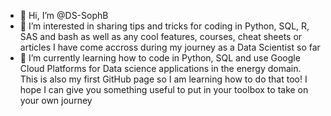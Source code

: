 - 👋 Hi, I’m @DS-SophB
- 👀 I’m interested in sharing tips and tricks for coding in Python, SQL, R, SAS and bash as well as any cool features, courses, cheat sheets or articles I have come accross during my journey as a Data Scientist so far
- 🌱 I’m currently learning how to code in Python, SQL and use Google Cloud Platforms for Data science applications in the energy domain. This is also my first GitHub page so I am learning how to do that too! I hope I can give you something useful to put in your toolbox to take on your own journey 

<!---
DS-SophB/DS-SophB is a ✨ special ✨ repository because its `README.md` (this file) appears on your GitHub profile.
You can click the Preview link to take a look at your changes.
--->
